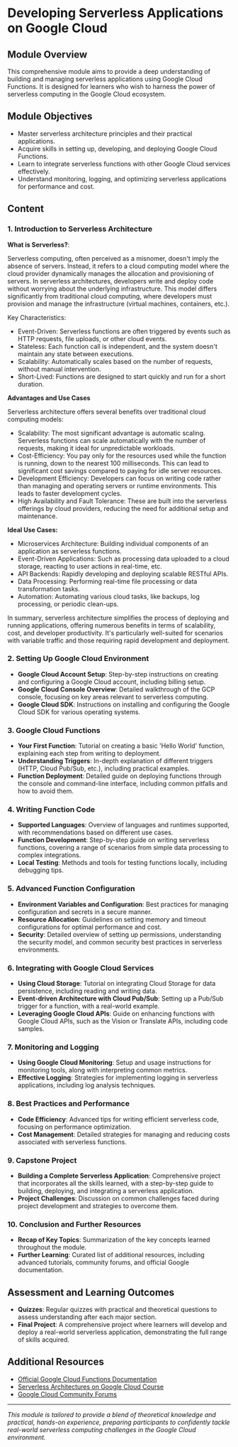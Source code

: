 
# Developing Serverless Applications on Google Cloud

## Module Overview
This comprehensive module aims to provide a deep understanding of building and managing serverless applications using Google Cloud Functions. It is designed for learners who wish to harness the power of serverless computing in the Google Cloud ecosystem.

## Module Objectives
- Master serverless architecture principles and their practical applications.
- Acquire skills in setting up, developing, and deploying Google Cloud Functions.
- Learn to integrate serverless functions with other Google Cloud services effectively.
- Understand monitoring, logging, and optimizing serverless applications for performance and cost.

## Content

### 1. Introduction to Serverless Architecture
**What is Serverless?**:

Serverless computing, often perceived as a misnomer, doesn't imply the absence of servers. Instead, it refers to a cloud computing model where the cloud provider dynamically manages the allocation and provisioning of servers. In serverless architectures, developers write and deploy code without worrying about the underlying infrastructure. This model differs significantly from traditional cloud computing, where developers must provision and manage the infrastructure (virtual machines, containers, etc.).

Key Characteristics:

 - Event-Driven: Serverless functions are often triggered by events such as HTTP requests, file uploads, or other cloud events.
 - Stateless: Each function call is independent, and the system doesn't maintain any state between executions.
 - Scalability: Automatically scales based on the number of requests, without manual intervention.
 - Short-Lived: Functions are designed to start quickly and run for a short duration.

**Advantages and Use Cases**

Serverless architecture offers several benefits over traditional cloud computing models:

 - Scalability: The most significant advantage is automatic scaling. Serverless functions can scale automatically with the number of requests, making it ideal for unpredictable workloads.
 - Cost-Efficiency: You pay only for the resources used while the function is running, down to the nearest 100 milliseconds. This can lead to significant cost savings compared to paying for idle server resources.
 - Development Efficiency: Developers can focus on writing code rather than managing and operating servers or runtime environments. This leads to faster development cycles.
 - High Availability and Fault Tolerance: These are built into the serverless offerings by cloud providers, reducing the need for additional setup and maintenance.

**Ideal Use Cases:**

 - Microservices Architecture: Building individual components of an application as serverless functions.
 - Event-Driven Applications: Such as processing data uploaded to a cloud storage, reacting to user actions in real-time, etc.
 - API Backends: Rapidly developing and deploying scalable RESTful APIs.
 - Data Processing: Performing real-time file processing or data transformation tasks.
 - Automation: Automating various cloud tasks, like backups, log processing, or periodic clean-ups.

In summary, serverless architecture simplifies the process of deploying and running applications, offering numerous benefits in terms of scalability, cost, and developer productivity. It's particularly well-suited for scenarios with variable traffic and those requiring rapid development and deployment.


### 2. Setting Up Google Cloud Environment
- **Google Cloud Account Setup**: Step-by-step instructions on creating and configuring a Google Cloud account, including billing setup.
- **Google Cloud Console Overview**: Detailed walkthrough of the GCP console, focusing on key areas relevant to serverless computing.
- **Google Cloud SDK**: Instructions on installing and configuring the Google Cloud SDK for various operating systems.

### 3. Google Cloud Functions
- **Your First Function**: Tutorial on creating a basic 'Hello World' function, explaining each step from writing to deployment.
- **Understanding Triggers**: In-depth explanation of different triggers (HTTP, Cloud Pub/Sub, etc.), including practical examples.
- **Function Deployment**: Detailed guide on deploying functions through the console and command-line interface, including common pitfalls and how to avoid them.

### 4. Writing Function Code
- **Supported Languages**: Overview of languages and runtimes supported, with recommendations based on different use cases.
- **Function Development**: Step-by-step guide on writing serverless functions, covering a range of scenarios from simple data processing to complex integrations.
- **Local Testing**: Methods and tools for testing functions locally, including debugging tips.

### 5. Advanced Function Configuration
- **Environment Variables and Configuration**: Best practices for managing configuration and secrets in a secure manner.
- **Resource Allocation**: Guidelines on setting memory and timeout configurations for optimal performance and cost.
- **Security**: Detailed overview of setting up permissions, understanding the security model, and common security best practices in serverless environments.

### 6. Integrating with Google Cloud Services
- **Using Cloud Storage**: Tutorial on integrating Cloud Storage for data persistence, including reading and writing data.
- **Event-driven Architecture with Cloud Pub/Sub**: Setting up a Pub/Sub trigger for a function, with a real-world example.
- **Leveraging Google Cloud APIs**: Guide on enhancing functions with Google Cloud APIs, such as the Vision or Translate APIs, including code samples.

### 7. Monitoring and Logging
- **Using Google Cloud Monitoring**: Setup and usage instructions for monitoring tools, along with interpreting common metrics.
- **Effective Logging**: Strategies for implementing logging in serverless applications, including log analysis techniques.

### 8. Best Practices and Performance
- **Code Efficiency**: Advanced tips for writing efficient serverless code, focusing on performance optimization.
- **Cost Management**: Detailed strategies for managing and reducing costs associated with serverless functions.

### 9. Capstone Project
- **Building a Complete Serverless Application**: Comprehensive project that incorporates all the skills learned, with a step-by-step guide to building, deploying, and integrating a serverless application.
- **Project Challenges**: Discussion on common challenges faced during project development and strategies to overcome them.

### 10. Conclusion and Further Resources
- **Recap of Key Topics**: Summarization of the key concepts learned throughout the module.
- **Further Learning**: Curated list of additional resources, including advanced tutorials, community forums, and official Google documentation.

## Assessment and Learning Outcomes
- **Quizzes**: Regular quizzes with practical and theoretical questions to assess understanding after each major section.
- **Final Project**: A comprehensive project where learners will develop and deploy a real-world serverless application, demonstrating the full range of skills acquired.

## Additional Resources
- [Official Google Cloud Functions Documentation](https://cloud.google.com/functions/docs)
- [Serverless Architectures on Google Cloud Course](https://www.coursera.org/learn/serverless-machine-learning-gcp)
- [Google Cloud Community Forums](https://www.cloud.google.com/community)

---

*This module is tailored to provide a blend of theoretical knowledge and practical, hands-on experience, preparing participants to confidently tackle real-world serverless computing challenges in the Google Cloud environment.*
